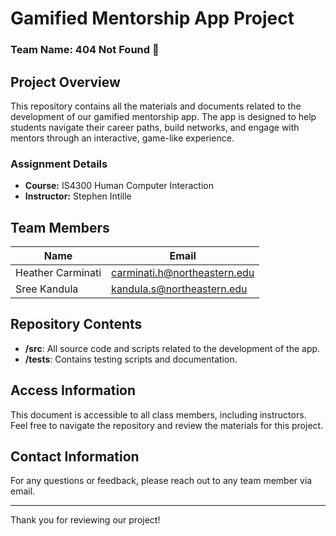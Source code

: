 # Gamified Mentorship App Project

### **Team Name:** 404 Not Found 👾

## **Project Overview**
This repository contains all the materials and documents related to the development of our gamified mentorship app. The app is designed to help students navigate their career paths, build networks, and engage with mentors through an interactive, game-like experience.

### **Assignment Details**
- **Course:** IS4300 Human Computer Interaction
- **Instructor:** Stephen Intille

## **Team Members**
| Name               | Email                           |
|--------------------|---------------------------------|
| Heather Carminati  | carminati.h@northeastern.edu    |
| Sree Kandula       |  kandula.s@northeastern.edu     |

## **Repository Contents**
- **/src**: All source code and scripts related to the development of the app.
- **/tests**: Contains testing scripts and documentation.

## **Access Information**
This document is accessible to all class members, including instructors. Feel free to navigate the repository and review the materials for this project.

## **Contact Information**
For any questions or feedback, please reach out to any team member via email.

---

Thank you for reviewing our project!
